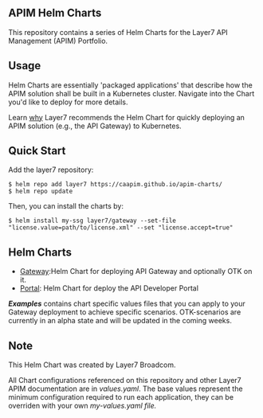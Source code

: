 ## APIM Helm Charts
This repository contains a series of Helm Charts for the Layer7 API Management (APIM) Portfolio.

## Usage
Helm Charts are essentially 'packaged applications' that describe how the APIM solution shall be built in a Kubernetes cluster. Navigate into the Chart you'd like to deploy for more details.

Learn [why](https://techdocs.broadcom.com/us/en/ca-enterprise-software/layer7-api-management/api-gateway/congw-10-0/install-configure-upgrade/configuring-the-container-gateway.html) Layer7 recommends the Helm Chart for quickly deploying an APIM solution (e.g., the API Gateway) to Kubernetes. 


## Quick Start

Add the layer7 repository:


    $ helm repo add layer7 https://caapim.github.io/apim-charts/
    $ helm repo update

Then, you can install the charts by:

    $ helm install my-ssg layer7/gateway --set-file "license.value=path/to/license.xml" --set "license.accept=true"

## Helm Charts

- [Gateway](./charts/gateway):Helm Chart for deploying API Gateway and optionally OTK on it.
- [Portal](./charts/portal): Helm Chart for deploy the API Developer Portal

***Examples*** contains chart specific values files that you can apply to your Gateway deployment to achieve specific scenarios. OTK-scenarios are currently in an alpha state and will be updated in the coming weeks.

## Note
This Helm Chart was created by Layer7 Broadcom.

All Chart configurations referenced on this repository and other Layer7 APIM documentation are in <i>values.yaml</i>. The base values represent the minimum configuration required to run each application, they can be overriden with your own <i>my-values.yaml<i> file.

